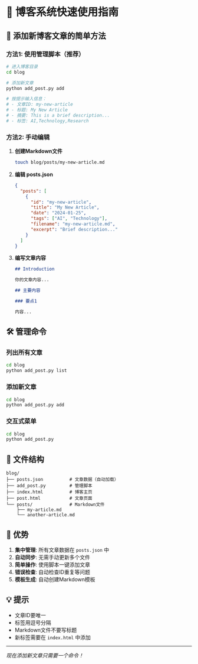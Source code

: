 # 🚀 博客系统快速使用指南

## 📝 添加新博客文章的简单方法

### 方法1: 使用管理脚本（推荐）

```bash
# 进入博客目录
cd blog

# 添加新文章
python add_post.py add

# 按提示输入信息：
# - 文章ID: my-new-article
# - 标题: My New Article
# - 摘要: This is a brief description...
# - 标签: AI,Technology,Research
```

### 方法2: 手动编辑

1. **创建Markdown文件**
   ```bash
   touch blog/posts/my-new-article.md
   ```

2. **编辑 posts.json**
   ```json
   {
     "posts": [
       {
         "id": "my-new-article",
         "title": "My New Article",
         "date": "2024-01-25",
         "tags": ["AI", "Technology"],
         "filename": "my-new-article.md",
         "excerpt": "Brief description..."
       }
     ]
   }
   ```

3. **编写文章内容**
   ```markdown
   ## Introduction
   
   你的文章内容...
   
   ## 主要内容
   
   ### 要点1
   
   内容...
   ```

## 🛠️ 管理命令

### 列出所有文章
```bash
cd blog
python add_post.py list
```

### 添加新文章
```bash
cd blog
python add_post.py add
```

### 交互式菜单
```bash
cd blog
python add_post.py
```

## 📁 文件结构

```
blog/
├── posts.json          # 文章数据（自动加载）
├── add_post.py         # 管理脚本
├── index.html          # 博客主页
├── post.html           # 文章页面
└── posts/              # Markdown文件
    ├── my-article.md
    └── another-article.md
```

## 🎯 优势

1. **集中管理**: 所有文章数据在 `posts.json` 中
2. **自动同步**: 无需手动更新多个文件
3. **简单操作**: 使用脚本一键添加文章
4. **错误检查**: 自动检查ID重复等问题
5. **模板生成**: 自动创建Markdown模板

## 💡 提示

- 文章ID要唯一
- 标签用逗号分隔
- Markdown文件不要写标题
- 新标签需要在 `index.html` 中添加

---

*现在添加新文章只需要一个命令！* 